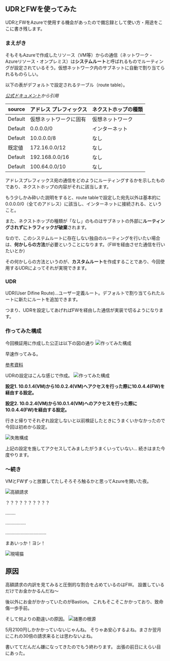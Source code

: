 ## UDRとFWを使ってみた

UDRとFWをAzureで使用する機会があったので備忘録として使い方・用途をここに書き残します。

### まえがき
そもそもAzureで作成したリソース（VM等）からの通信（ネットワーク・Azureリソース・オンプレミス）は**システムルート**と呼ばれるものでルーティングが設定されているそう。仮想ネットワーク内のサブネットに自動で割り当てられるものらしい。

以下の表がデフォルトで設定されるテーブル（route table）。

*[公式ドキュメント](https://learn.microsoft.com/ja-jp/azure/virtual-network/virtual-networks-udr-overview#default)から引用*


| source |  アドレス プレフィックス  |  ネクストホップの種類  |
| --- | ---- | ---  |
| Default | 仮想ネットワークに固有 | 仮想ネットワーク |
| Default | 0.0.0.0/0 | インターネット |
| Default | 10.0.0.0/8 | なし |
| 既定値 | 172.16.0.0/12 | なし |
| Default | 192.168.0.0/16 | なし |
| Default | 100.64.0.0/10 | なし |

アドレスプレフィックス宛の通信をどのようにルーティングするかを示したものであり、ネクストホップの内容がそれに該当します。

もう少しかみ砕いた説明をすると、route tableで設定した宛先以外は基本的に0.0.0.0/0（全てのアドレス）に該当し、インターネットに接続される、ということ。

また、ネクストホップの種類が「なし」のものはサブネットの外部に**ルーティングされずにトラフィックが破棄**されます。

なので、このシステムルートに存在しない独自のルーティングを行いたい場合は、**何かしらの方法**が必要ということになります。（FWを経由させた通信を行いたいとか）

その何かしらの方法というのが、**カスタムルート**を作成することであり、今回使用するUDRによってそれが実現できます。

### UDR
UDR(User Difine Route)...ユーザー定義ルート。デフォルトで割り当てられたルートに新たにルートを追加できます。

つまり、UDRを設定してあげればFWを経由した通信が実装で切るようになります。


### 作ってみた構成
今回検証用に作成した公正は以下の図の通り
![作ってみた構成](img/udr構成1.png)

早速作ってみる。

[参考資料](https://learn.microsoft.com/ja-jp/azure/firewall/tutorial-firewall-deploy-portal-policy)

UDRの設定はこんな感じで作成。
![作ってみた構成](img/作成したudr1.png)

**設定1. 10.0.1.4(VM)から10.0.2.4(VM)へアクセスを行った際に10.0.4.4(FW)を経由する設定。**

**設定2. 10.0.2.4(VM)から10.0.1.4(VM)へのアクセスを行った際に10.0.4.4(FW)を経由する設定。**

行きと帰りでそれぞれ設定しないと以前検証したときにうまくいかなかったので今回は初めから設定。


![失敗構成](img/アクセス失敗.png)

上記の設定を施してアクセスしてみましたがうまくいっていない…
続きはまた今度やります。

### ～続き
VMとFWずっと放置してたしそろそろ触るかと思ってAzureを開いた夜。

![高額請求](img/高額請求.png)

？？？？？？？？？？

........

................

................................

まあいっか！ヨシ！

![現場猫](img/ヨシじゃない.png)



## 原因

高額請求の内訳を見てみると圧倒的な割合を占めているのはFW。
設置しているだけでお金かかるんだね～

後以外にお金がかかっていたのがBastion。
これもそこそこかかっており、致命傷一歩手前。

そして何よりの勘違いの原因。
![諸悪の根源](img/諸悪.png)

5月2100円しかかかっていないじゃんね。
そりゃあ安心するよね。まさか翌月にこれの30倍の請求来るとは思わないよね。

書いててだんだん嫌になってきたのでもう終わります。
出張の前日にえらい目にあった。